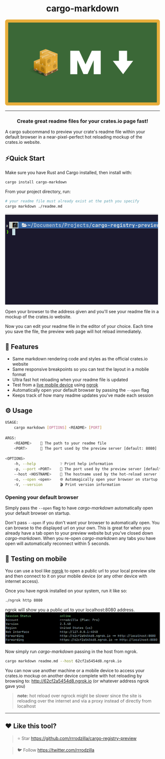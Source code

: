 <h1 align="center">cargo-markdown</h1>

![image](https://github.com/rrrodzilla/cargo-registry-preview/raw/main/assets/cargo_markdown_logo.png)

---

<h3 align="center">Create great readme files for your crates.io page fast!</h3>

A cargo subcommand to preview your crate's readme file within your default browser in a near-pixel-perfect hot reloading mockup of the crates.io website.

## ⚡Quick Start


Make sure you have Rust and Cargo installed, then install with:
```bash
cargo install cargo-markdown
```
From your project directory, run:
```bash
# your readme file must already exist at the path you specify
cargo markdown ./readme.md 
```
<img class="align-center" src="https://github.com/rrrodzilla/cargo-registry-preview/raw/main/assets/demo.gif" alt="An animated image showing the output of cargo-markdown when run from a terminal" align="center" />

Open your browser to the address given and you'll see your readme file in a mockup of the crates.io website.

Now you can edit your readme file in the editor of your choice. Each time you save the file, the preview web page will hot reload immediately.


## 🎯 Features

- Same markdown rendering code and styles as the official crates.io website
- Same responsive breakpoints so you can test the layout in a mobile format
- Ultra fast hot reloading when your readme file is updated
- Test from a [live mobile device](#-testing-on-mobile) using [ngrok](https://ngrok.com)
- Automatically open your default browser by passing the `--open` flag
- Keeps track of how many readme updates you've made each session

## ⚙️ Usage

```bash
USAGE:
    cargo markdown [OPTIONS] <README> [PORT]

ARGS:
    <README>    📄 The path to your readme file
    <PORT>      🚢 The port used by the preview server [default: 8080]

<OPTIONS>
    -h, --help           ❔ Print help information
    -p, --port <PORT>    🚢 The port used by the preview server [default: 8080]
    --host <HOSTNAME>    🏨 The hostname used by the hot-reload server [default: 127.0.0.1]
    -o, --open <open>    🌐 Automagically open your browser on startup [default: false]
    -V, --version        🎬 Print version information
```

### Opening your default browser

Simply pass the `--open` flag to have *cargo-markdown* automatically open your default browser on startup.

Don't pass `--open` if you don't want your browser to automatically open.  You can browse to the displayed url on your own.  This is great for when you already have a tab open to your preview website but you've closed down *cargo-markdown*.  When you re-open *cargo-markdown* any tabs you have open will automatically reconnect within 5 seconds.


## 🧪 Testing on mobile

You can use a tool like [ngrok](https://ngrok.com/) to open a public url to your local preview site and then connect to it on your mobile device (or any other device with internet access).

Once you have ngrok installed on your system, run it like so:
```bash
./ngrok http 8080
```

ngrok will show you a public url to your localhost:8080 address.  ![image](https://github.com/rrrodzilla/cargo-registry-preview/raw/main/assets/ngrok_ui.png)

Now simply run *cargo-markdown* passing in the host from ngrok.
```bash
cargo markdown readme.md --host 62cf2a5454d8.ngrok.io

```

You can now use another machine or a mobile device to access your crates.io mockup on another device complete with hot reloading by browsing to: http://62cf2a5454d8.ngrok.io (or whatever address ngrok gave you)

> **note:** hot reload over ngrock might be slower since the site is reloading over the internet and via a proxy instead of directly from localhost

---

## ❤️ Like this tool?

> ⭐ Star     https://github.com/rrrodzilla/cargo-registry-preview

> 🐦 Follow   https://twitter.com/rrrodzilla



